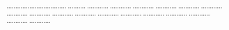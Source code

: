 .................................. ..........
............
............
............
............
............
............
............
............
............
............
............
............
............
............
............
............
............


